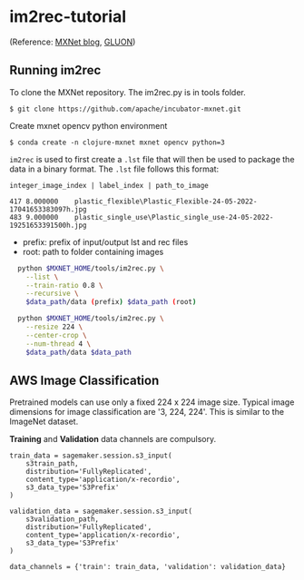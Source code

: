 # im2rec-tutorial

(Reference: [MXNet blog](https://arthurcaillau.com/image-record-iter/), [GLUON](https://cv.gluon.ai/build/examples_datasets/recordio.html))

## Running im2rec

To clone the MXNet repository. The im2rec.py is in tools folder.
```git
$ git clone https://github.com/apache/incubator-mxnet.git
```

Create mxnet opencv python environment
```conda
$ conda create -n clojure-mxnet mxnet opencv python=3
```

`im2rec` is used to first create a `.lst` file that will then be used to package the data in a binary format. The `.lst` file follows this format:
```
integer_image_index | label_index | path_to_image

417	8.000000	plastic_flexible\Plastic_Flexible-24-05-2022-17041653383097h.jpg
483	9.000000	plastic_single_use\Plastic_single_use-24-05-2022-19251653391500h.jpg
```

- prefix: prefix of input/output lst and rec files
- root: path to folder containing images
```bash
  python $MXNET_HOME/tools/im2rec.py \
    --list \
    --train-ratio 0.8 \
    --recursive \
    $data_path/data (prefix) $data_path (root)

  python $MXNET_HOME/tools/im2rec.py \
    --resize 224 \
    --center-crop \
    --num-thread 4 \
    $data_path/data $data_path
```

## AWS Image Classification

Pretrained models can use only a fixed 224 x 224 image size. Typical image dimensions for image classification are '3, 224, 224'. This is similar to the ImageNet dataset.

**Training** and **Validation** data channels are compulsory.
```
train_data = sagemaker.session.s3_input(
    s3train_path, 
    distribution='FullyReplicated', 
    content_type='application/x-recordio', 
    s3_data_type='S3Prefix'
)

validation_data = sagemaker.session.s3_input(
    s3validation_path, 
    distribution='FullyReplicated', 
    content_type='application/x-recordio', 
    s3_data_type='S3Prefix'
)

data_channels = {'train': train_data, 'validation': validation_data}
```
